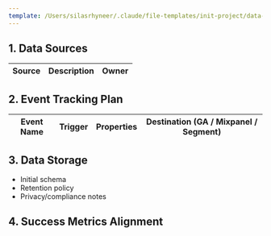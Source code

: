 ```yaml
---
template: /Users/silasrhyneer/.claude/file-templates/init-project/data-plan.md
---
```


## 1. Data Sources
| Source | Description | Owner |
|--------|--------------|--------|

## 2. Event Tracking Plan
| Event Name | Trigger | Properties | Destination (GA / Mixpanel / Segment) |
|-------------|----------|-------------|--------------------------------------|

## 3. Data Storage
- Initial schema
- Retention policy
- Privacy/compliance notes

## 4. Success Metrics Alignment